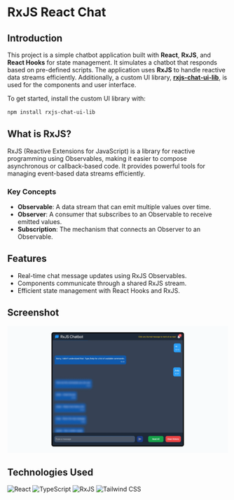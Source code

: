 # RxJS React Chat

## Introduction

This project is a simple chatbot application built with **React**, **RxJS**, and **React Hooks** for
state management. It simulates a chatbot that responds based on pre-defined scripts. The application
uses **RxJS** to handle reactive data streams efficiently. Additionally, a custom UI library,
**[rxjs-chat-ui-lib](https://www.npmjs.com/package/rxjs-chat-ui-lib)**, is used for the components
and user interface.

To get started, install the custom UI library with:

```bash
npm install rxjs-chat-ui-lib
```

## What is RxJS?

RxJS (Reactive Extensions for JavaScript) is a library for reactive programming using Observables,
making it easier to compose asynchronous or callback-based code. It provides powerful tools for
managing event-based data streams efficiently.

### Key Concepts

- **Observable**: A data stream that can emit multiple values over time.
- **Observer**: A consumer that subscribes to an Observable to receive emitted values.
- **Subscription**: The mechanism that connects an Observer to an Observable.

## Features

- Real-time chat message updates using RxJS Observables.
- Components communicate through a shared RxJS stream.
- Efficient state management with React Hooks and RxJS.

## Screenshot

![app-screenshot](./public/app-screenshot.webp)

## Technologies Used

![React](https://img.shields.io/badge/React-20232a?style=for-the-badge&logo=react&logoColor=61dafb)
![TypeScript](https://img.shields.io/badge/typescript-%23007ACC.svg?style=for-the-badge&logo=typescript&logoColor=white)
![RxJS](https://img.shields.io/badge/RxJS-%23B7178C.svg?style=for-the-badge&logo=reactivex&logoColor=white)
![Tailwind CSS](https://img.shields.io/badge/tailwindcss-%2338B2AC.svg?style=for-the-badge&logo=tailwind-css&logoColor=white)

```

```
